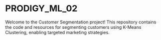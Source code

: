 # PRODIGY_ML_02
Welcome to the Customer Segmentation project! This repository contains the code and resources for segmenting customers using K-Means Clustering, enabling targeted marketing strategies.
